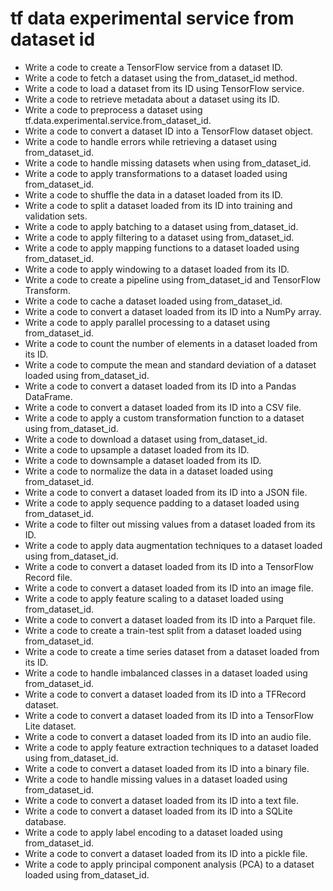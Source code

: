 # tf data experimental service from dataset id

- Write a code to create a TensorFlow service from a dataset ID.
- Write a code to fetch a dataset using the from_dataset_id method.
- Write a code to load a dataset from its ID using TensorFlow service.
- Write a code to retrieve metadata about a dataset using its ID.
- Write a code to preprocess a dataset using tf.data.experimental.service.from_dataset_id.
- Write a code to convert a dataset ID into a TensorFlow dataset object.
- Write a code to handle errors while retrieving a dataset using from_dataset_id.
- Write a code to handle missing datasets when using from_dataset_id.
- Write a code to apply transformations to a dataset loaded using from_dataset_id.
- Write a code to shuffle the data in a dataset loaded from its ID.
- Write a code to split a dataset loaded from its ID into training and validation sets.
- Write a code to apply batching to a dataset using from_dataset_id.
- Write a code to apply filtering to a dataset using from_dataset_id.
- Write a code to apply mapping functions to a dataset loaded using from_dataset_id.
- Write a code to apply windowing to a dataset loaded from its ID.
- Write a code to create a pipeline using from_dataset_id and TensorFlow Transform.
- Write a code to cache a dataset loaded using from_dataset_id.
- Write a code to convert a dataset loaded from its ID into a NumPy array.
- Write a code to apply parallel processing to a dataset using from_dataset_id.
- Write a code to count the number of elements in a dataset loaded from its ID.
- Write a code to compute the mean and standard deviation of a dataset loaded using from_dataset_id.
- Write a code to convert a dataset loaded from its ID into a Pandas DataFrame.
- Write a code to convert a dataset loaded from its ID into a CSV file.
- Write a code to apply a custom transformation function to a dataset using from_dataset_id.
- Write a code to download a dataset using from_dataset_id.
- Write a code to upsample a dataset loaded from its ID.
- Write a code to downsample a dataset loaded from its ID.
- Write a code to normalize the data in a dataset loaded using from_dataset_id.
- Write a code to convert a dataset loaded from its ID into a JSON file.
- Write a code to apply sequence padding to a dataset loaded using from_dataset_id.
- Write a code to filter out missing values from a dataset loaded from its ID.
- Write a code to apply data augmentation techniques to a dataset loaded using from_dataset_id.
- Write a code to convert a dataset loaded from its ID into a TensorFlow Record file.
- Write a code to convert a dataset loaded from its ID into an image file.
- Write a code to apply feature scaling to a dataset loaded using from_dataset_id.
- Write a code to convert a dataset loaded from its ID into a Parquet file.
- Write a code to create a train-test split from a dataset loaded using from_dataset_id.
- Write a code to create a time series dataset from a dataset loaded from its ID.
- Write a code to handle imbalanced classes in a dataset loaded using from_dataset_id.
- Write a code to convert a dataset loaded from its ID into a TFRecord dataset.
- Write a code to convert a dataset loaded from its ID into a TensorFlow Lite dataset.
- Write a code to convert a dataset loaded from its ID into an audio file.
- Write a code to apply feature extraction techniques to a dataset loaded using from_dataset_id.
- Write a code to convert a dataset loaded from its ID into a binary file.
- Write a code to handle missing values in a dataset loaded using from_dataset_id.
- Write a code to convert a dataset loaded from its ID into a text file.
- Write a code to convert a dataset loaded from its ID into a SQLite database.
- Write a code to apply label encoding to a dataset loaded using from_dataset_id.
- Write a code to convert a dataset loaded from its ID into a pickle file.
- Write a code to apply principal component analysis (PCA) to a dataset loaded using from_dataset_id.